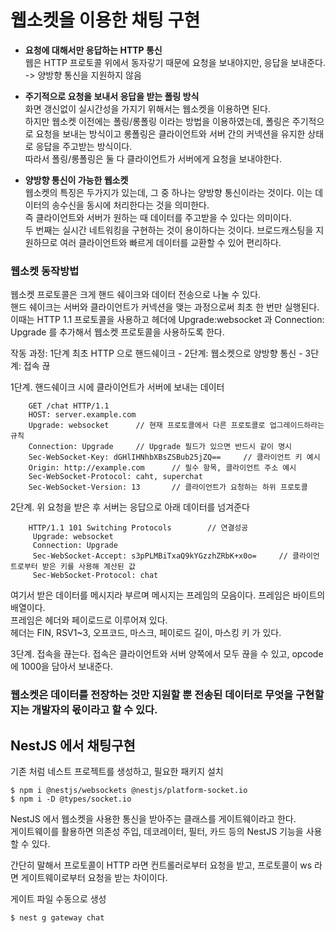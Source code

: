 # 웹소켓을 이용한 채팅 구현
- <b>요청에 대해서만 응답하는 HTTP 통신</b></br>
웹은 HTTP 프로토콜 위에서 동자갛기 때문에 요청을 보내야지만, 응답을 보내준다. -> 양방향 통신을 지원하지 않음


- <b>주기적으로 요청을 보내서 응답을 받는 폴링 방식</b></br>
화면 갱신없이 실시간성을 가지기 위해서는 웹소켓을 이용하면 된다.</br>
하지만 웹소켓 이전에는 폴링/롱폴링 이라는 방법을 이용하였는데, 폴링은 주기적으로 요청을 보내는 방식이고 롱폴링은 클라이언트와 서버 간의 커넥션을 유지한 상태로 응답을 주고받는 방식이다.</br>
따라서 폴링/롱폴링은 둘 다 클라이언트가 서버에게 요청을 보내야한다.


- <b>양방향 통신이 가능한 웹소켓</b></br>
웹소켓의 특징은 두가지가 있는데, 그 중 하나는 양방향 통신이라는 것이다. 이는 데이터의 송수신을 동시에 처리한다는 것을 의미한다.</br>
즉 클라이언트와 서버가 원하는 때 데이터를 주고받을 수 있다는 의미이다.</br>
두 번째는 실시간 네트워킹을 구현하는 것이 용이하다는 것이다. 브로드캐스팅을 지원하므로 여러 클라이언트와 빠르게 데이터를 교환할 수 있어 편리하다.


### 웹소켓 동작방법
웹소켓 프로토콜은 크게 핸드 쉐이크와 데이터 전송으로 나눌 수 있다.</br>
핸드 쉐이크는 서버와 클라이언트가 커넥션을 맺는 과정으로써 최초 한 번만 실행된다.</br>
이때는 HTTP 1.1 프로토콜을 사용하고 헤더에 Upgrade:websocket 과 Connection: Upgrade 를 추가해서 웹소켓 프로토콜을 사용하도록 한다.</br>


작동 과정: 1단계 최초 HTTP 으로 핸드쉐이크 - 2단계: 웹소켓으로 양방향 통신 - 3단계: 접속 끊

1단계. 핸드쉐이크 시에 클라이언트가 서버에 보내는 데이터
```
    GET /chat HTTP/1.1
    HOST: server.example.com
    Upgrade: websocket      // 현재 프로토콜에서 다른 프로토콜로 업그레이드하라는 규칙
    Connection: Upgrade     // Upgrade 필드가 있으면 반드시 같이 명시
    Sec-WebSocket-Key: dGHlIHNhbXBsZSBub25jZQ==     // 클라이언트 키 예시
    Origin: http://example.com      // 필수 항목, 클라이언트 주소 예시
    Sec-WebSocket-Protocol: caht, superchat
    Sec-WebSocket-Version: 13       // 클라이언트가 요청하는 하위 프로토콜
```


2단계. 위 요청을 받은 후 서버는 응답으로 아래 데이터를 넘겨준다
```
    HTTP/1.1 101 Switching Protocols        // 연결성공
     Upgrade: websocket
     Connection: Upgrade
     Sec-WebSocket-Accept: s3pPLMBiTxaQ9kYGzzhZRbK+x0o=     // 클라이언트로부터 받은 키를 사용해 계산된 값
     Sec-WebSocket-Protocol: chat
```

여기서 받은 데이터를 메시지라 부르며 메시지는 프레임의 모음이다. 프레임은 바이트의 배열이다.</br>
프레임은 헤더와 페이로드로 이루어져 있다.</br>
헤더는 FIN, RSV1~3, 오프코드, 마스크, 페이로드 길이, 마스킹 키 가 있다.


3단계. 접속을 끊는다. 접속은 클라이언트와 서버 양쪽에서 모두 끊을 수 있고, opcode 에 1000을 담아서 보내준다.


### 웹소켓은 데이터를 전장하는 것만 지원할 뿐 전송된 데이터로 무엇을 구현할지는 개발자의 몫이라고 할 수 있다.


## NestJS 에서 채팅구현
기존 처럼 네스트 프로젝트를 생성하고, 필요한 패키지 설치

```
$ npm i @nestjs/websockets @nestjs/platform-socket.io
$ npm i -D @types/socket.io 
```
NestJS 에서 웹소켓을 사용한 통신을 받아주는 클래스를 게이트웨이라고 한다.</br>
게이트웨이를 활용하면 의존성 주입, 데코레이터, 필터, 카드 등의 NestJS 기능을 사용할 수 있다.</br>


간단히 말해서 프로토콜이 HTTP 라면 컨트롤러로부터 요청을 받고, 프로토콜이 ws 라면 게이트웨이로부터 요청을 받는 차이이다.


게이트 파일 수동으로 생성
```
$ nest g gateway chat
```
